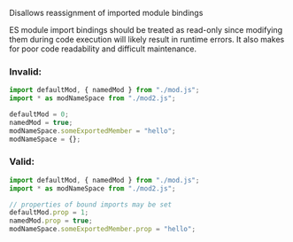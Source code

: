 Disallows reassignment of imported module bindings

ES module import bindings should be treated as read-only since modifying them
during code execution will likely result in runtime errors. It also makes for
poor code readability and difficult maintenance.

### Invalid:

```typescript
import defaultMod, { namedMod } from "./mod.js";
import * as modNameSpace from "./mod2.js";

defaultMod = 0;
namedMod = true;
modNameSpace.someExportedMember = "hello";
modNameSpace = {};
```

### Valid:

```typescript
import defaultMod, { namedMod } from "./mod.js";
import * as modNameSpace from "./mod2.js";

// properties of bound imports may be set
defaultMod.prop = 1;
namedMod.prop = true;
modNameSpace.someExportedMember.prop = "hello";
```

